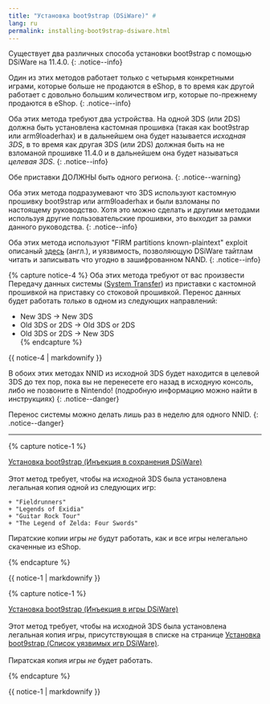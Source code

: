 ```yaml
---
title: "Установка boot9strap (DSiWare)" #
lang: ru
permalink: installing-boot9strap-dsiware.html
---
```


Существует два различных способа установки boot9strap с помощью DSiWare на 11.4.0.
{: .notice--info}

Один из этих методов работает только с четырьмя конкретными играми, которые больше не продаются в eShop, в то время как другой работает с довольно большим количеством игр, которые по-прежнему продаются в eShop.
{: .notice--info}

Оба этих метода требуют два устройства. На одной 3DS (или 2DS) должна быть установлена кастомная прошивка (такая как boot9strap или arm9loaderhax) и в дальнейшем она будет называется *исходная 3DS*, в то время как другая 3DS (или 2DS) должная быть на не взломаной прошивке 11.4.0 и в дальнейшем она будет называться *целевая 3DS*.
{: .notice--info}

Обе приставки ДОЛЖНЫ быть одного региона.
{: .notice--warning}

Оба этих метода подразумевают что 3DS используют кастомную прошивку boot9strap или arm9loaderhax и были взломаны по настоящему руководство. Хотя это можно сделать и другими методами используя другие пользовательские прошивки, это выходит за рамки данного руководства.
{: .notice--info}

Оба этих метода используют "FIRM partitions known-plaintext" exploit описаный [здесь](https://www.3dbrew.org/wiki/3DS_System_Flaws) (англ.), и уязвимость, позволяющую DSiWare тайтлам читать и записывать что угодно в зашифрованном NAND.
{: .notice--info}

{% capture notice-4 %}
Оба этих метода требуют от вас произвести Передачу данных системы ([System Transfer](http://en-americas-support.nintendo.com/app/answers/detail/a_id/13996/)) из приставки с кастомной прошивкой на приставку со стоковой прошивкой. Перенос данных будет работать *только* в одном из следующих направлений:    
  + New 3DS -> New 3DS    
  + Old 3DS or 2DS -> Old 3DS or 2DS    
  + Old 3DS or 2DS -> New 3DS    
{% endcapture %}

<div class="notice--warning">{{ notice-4 | markdownify }}</div>

В обоих этих методах NNID из исходной 3DS будет находится в целевой 3DS до тех пор, пока вы не перенесете его назад в исходную консоль, либо не позвоните в Nintendo! (подробную информацию можно найти в инструкциях)
{: .notice--danger}

Перенос системы можно делать лишь раз в неделю для одного NNID.
{: .notice--danger}

___

{% capture notice-1 %}

[Установка boot9strap (Инъекция в сохранения DSiWare)](installing-boot9strap-(dsiware-save-injection))
<br><br>
Этот метод требует, чтобы на исходной 3DS была установлена легальная копия одной из следующих игр:
    
    + "Fieldrunners"
    + "Legends of Exidia"
    + "Guitar Rock Tour"
    + "The Legend of Zelda: Four Swords"
    
Пиратские копии игры *не* будут работать, как и все игры нелегально скаченные из eShop.

{% endcapture %}

<div class="notice--primary">{{ notice-1 | markdownify }}</div>

{% capture notice-1 %}

[Установка boot9strap (Инъекция в игры DSiWare)](installing-boot9strap-(dsiware-game-injection))
<br><br>
Этот метод требует, чтобы на исходной 3DS была установлена легальная копия игры, присутствующая в списке на странице [Установка boot9strap (Список уязвимых игр DSiWare)](installing-boot9strap-(dsiware-game-injection-list)).
<br><br>
Пиратская копия игры *не* будет работать.

{% endcapture %}

<div class="notice--primary">{{ notice-1 | markdownify }}</div>